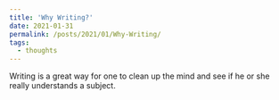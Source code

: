 ```yaml
---
title: 'Why Writing?'
date: 2021-01-31
permalink: /posts/2021/01/Why-Writing/
tags:
  - thoughts
---
```


Writing is a great way for one to clean up the mind and see if he or she really understands a subject.
